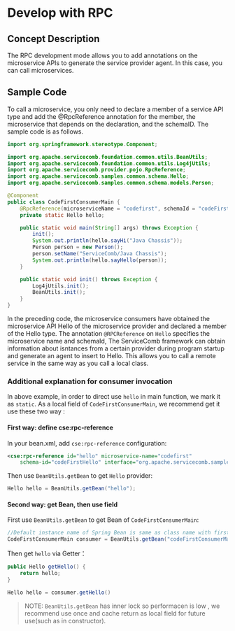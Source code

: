 # Develop with RPC
## Concept Description

The RPC development mode allows you to add annotations on the microservice APIs to generate the service provider agent. In this case, you can call microservices.

## Sample Code

To call a microservice, you only need to declare a member of a service API type and add the @RpcReference annotation for the member, the microservice that depends on the declaration, and the schemaID. The sample code is as follows.

```java
import org.springframework.stereotype.Component;

import org.apache.servicecomb.foundation.common.utils.BeanUtils;
import org.apache.servicecomb.foundation.common.utils.Log4jUtils;
import org.apache.servicecomb.provider.pojo.RpcReference;
import org.apache.servicecomb.samples.common.schema.Hello;
import org.apache.servicecomb.samples.common.schema.models.Person;

@Component
public class CodeFirstConsumerMain {
    @RpcReference(microserviceName = "codefirst", schemaId = "codeFirstHello")
    private static Hello hello;

    public static void main(String[] args) throws Exception {
        init();
        System.out.println(hello.sayHi("Java Chassis"));
        Person person = new Person();
        person.setName("ServiceComb/Java Chassis");
        System.out.println(hello.sayHello(person));
    }

    public static void init() throws Exception {
        Log4jUtils.init();
        BeanUtils.init();
    }
}
```

In the preceding code, the microservice consumers have obtained the microservice API Hello of the microservice provider and declared a member of the Hello type. The annotation `@RPCReference` on `Hello` specifies the microservice name and schemaId, The ServiceComb framework can obtain information about isntances from a certain provider during program startup and generate an agent to insert to Hello. This allows you to call a remote service in the same way as you call a local class.

### Additional explanation for consumer invocation
In above example, in order to direct use `hello` in main function, we mark it as `static`. As a local field of `CodeFirstConsumerMain`, we recommend get it use these two way :

#### First way: define cse:rpc-reference
In your bean.xml, add `cse:rpc-reference` configuration:

```xml
<cse:rpc-reference id="hello" microservice-name="codefirst"
    schema-id="codeFirstHello" interface="org.apache.servicecomb.samples.common.schema.Hello"></cse:rpc-reference>
```

Then use `BeanUtils.getBean` to get `Hello` provider:

```java
Hello hello = BeanUtils.getBean("hello");
```

#### Second way: get Bean, then use field
First use `BeanUtils.getBean` to get Bean of `CodeFirstConsumerMain`:

```java
//Default instance name of Spring Bean is same as class name with first char low-cased
CodeFirstConsumerMain consumer = BeanUtils.getBean("codeFirstConsumerMain");
```

Then get `hello` via Getter：

```java
public Hello getHello() {
    return hello;
}
```

```java
Hello hello = consumer.getHello()
```

> NOTE:
> `BeanUtils.getBean` has inner lock so performacen is low , we recommend use once and cache return as local field for future use(such as in constructor).